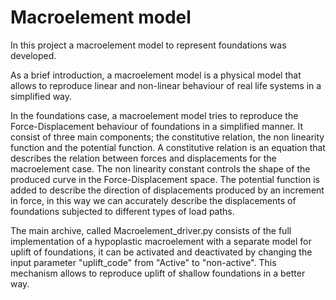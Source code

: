 # Macroelement model
In this project a macroelement model to represent foundations was developed.

As a brief introduction, a macroelement model is a physical model that allows to 
reproduce linear and non-linear behaviour of real life systems in a simplified way.

In the foundations case, a macroelement model tries to reproduce the Force-Displacement 
behaviour of foundations in a simplified manner. It consist of three main components; 
the constitutive relation, the non linearity function and the potential function.
A constitutive relation is an equation that describes the relation between forces and displacements for the macroelement case.
The non linearity constant controls the shape of the produced curve in the Force-Displacement space.
The potential function is added to describe the direction of displacements produced by an increment in force,
in this way we can accurately describe the displacements of foundations subjected to different types of load paths.

The main archive, called Macroelement_driver.py consists of the full implementation of a hypoplastic macroelement 
with a separate model for uplift of foundations, it can be activated and deactivated by changing the input parameter "uplift_code" 
from "Active" to "non-active". This mechanism allows to reproduce uplift of shallow foundations in a better way.
